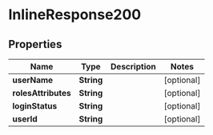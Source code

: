 # InlineResponse200

## Properties
Name | Type | Description | Notes
------------ | ------------- | ------------- | -------------
**userName** | **String** |  |  [optional]
**rolesAttributes** | **String** |  |  [optional]
**loginStatus** | **String** |  |  [optional]
**userId** | **String** |  |  [optional]
